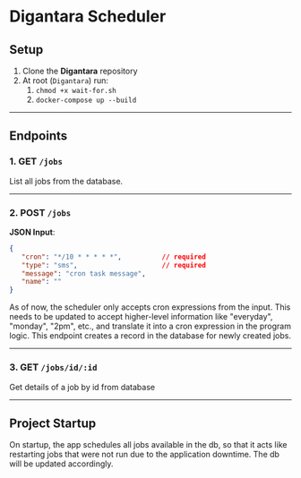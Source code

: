 # Digantara Scheduler

## Setup
1. Clone the **Digantara** repository  
2. At root (`Digantara`) run:
   1. `chmod +x wait-for.sh`
   2. `docker-compose up --build`

---

## Endpoints

### 1. **GET** `/jobs`
List all jobs from the database.

---

### 2. **POST** `/jobs`

**JSON Input**:
```json
{
   "cron": "*/10 * * * * *",          // required
   "type": "sms",                     // required
   "message": "cron task message",
   "name": ""
}
```
As of now, the scheduler only accepts cron expressions from the input. This needs to be updated to accept higher-level information like "everyday", "monday", "2pm", etc., and translate it into a cron expression in the program logic.
This endpoint creates a record in the database for newly created jobs.

---

### 3. **GET** `/jobs/id/:id`
Get details of a job by id from database

---

## Project Startup
On startup, the app schedules all jobs available in the db, so that it acts like restarting jobs that were not run due to the application downtime. The db will be updated accordingly.
